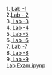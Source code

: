 1.<a href="https://github.com/Akshay3306/23CSBTB-27/blob/main/LAB_1.ipynb"> Lab -1</a><br>
2.<a href ="https://github.com/Akshay3306/23CSBTB-27/blob/main/lab_2.ipynb">Lab - 2</a><br>
3.<a href ="https://github.com/Akshay3306/23CSBTB-27/blob/main/lab_3.ipynb"> Lab -3</a><br>
4.<a href ="https://github.com/Akshay3306/23CSBTB-27/blob/main/Lab-4.ipynb"> Lab -4</a><br>
5.<a href ="https://github.com/Akshay3306/23CSBTB-27/blob/main/lab5.ipynb"> Lab -5</a><br>
6.<a href ="https://colab.research.google.com/drive/1tKIESXR0U__-ZG_bTWI8h9vuNqF-Zas8#scrollTo=7dbYXIkN9etF"> Lab -6</a><br>
7.<a href ="https://colab.research.google.com/gist/Akshay3306/a98eeb345ed5cc2ec7ac0b976099052c/lab_7.ipynb"> Lab -7</a><br>
8.<a href ="https://colab.research.google.com/gist/Akshay3306/c543036c50fcc93ae9ca4800481f1551/lab_8.ipynb"> Lab -8</a><br>
9.<a href ="https://colab.research.google.com/gist/Akshay3306/c8e3066f1d2795c311456fefeb6503d2/lab_9.ipynb"> Lab -9</a><br>
<a href ="https://github.com/Akshay3306/23CSBTB-27/blob/main/Exam.ipynp">Lab Exam.ipynp</a><br>
